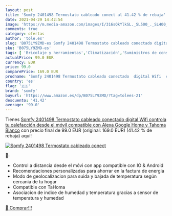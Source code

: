 ```yaml
---
layout: post
title: 'Somfy 2401498 Termostato cableado conect al 41.42 % de rebaja'
date: 2021-04-29 14:42:54
image: 'https://m.media-amazon.com/images/I/316sQkYlkSL._SL500_._SL400_.jpg'
comments: true
category: ofertas
author: 'tole.es'
slug: 'B075LY9ZMD-es Somfy 2401498 Termostato cableado conectado digital Wifi...'
sku: 'B075LY9ZMD-es'
tags: [ 'Bricolaje y herramientas','Climatización','Suministros de construcción','Termostatos','Termostatos y accesorios','alexa','google','home','somfy', ]
actualPrice: 99.0 EUR
currency: EUR
price: 99.0
comparePrice: 169.0 EUR
prodname: 'Somfy 2401498 Termostato cableado conectado  digital Wifi  controla tu calefacción desde el móvil  compatible con Alexa  Google Home y Tahoma  Blanco'
country: 'es'
flag: '🇪🇸'
brand: 'somfy'
buyurl: 'https://www.amazon.es/dp/B075LY9ZMD/?tag=tolees-21'
descuento: '41.42'
average: '99.0'
---
```


Tienes [Somfy 2401498 Termostato cableado conectado  digital Wifi  controla tu calefacción desde el móvil  compatible con Alexa  Google Home y Tahoma  Blanco](https://www.amazon.es/dp/B075LY9ZMD/?tag=tolees-21) con precio final de  99.0 EUR (original: 169.0 EUR) (41.42 %  de rebaja) aqui!

[![Somfy 2401498 Termostato cableado conect](https://m.media-amazon.com/images/I/316sQkYlkSL._SL500_._SL400_.jpg)](https://www.amazon.es/dp/B075LY9ZMD/?tag=tolees-21)

🔎:

- Control a distancia desde el móvi con app compatible con IO & Android
- Recomendaciones personalizadas para ahorrar en la factura de energia
- Modo de geolocalizacion para suida y bajada de temperatura según cercania de tu hogar
- Compatible con TaHoma
- Asociacion de indice de humedad y temperatura gracias a sensor de temperatura y humedad

[🛒 Comprar!!!](https://www.amazon.es/dp/B075LY9ZMD/?tag=tolees-21)
